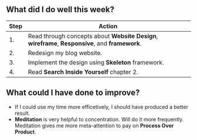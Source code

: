 ## What did I do well this week?

Step | Action
------------- | -------------------
1. | Read through concepts about **Website Design**, **wireframe**, **Responsive**, and **framework**.
2. | Redesign my blog website.
3. | Implement the design using **Skeleton** framework.
4. | Read **Search Inside Yourself** chapter 2.

## What could I have done to improve?
- If I could use my time more efficetively, I should have produced a better result.
- **Meditation** is very helpful to concentration. Will do it more frequently. Meditation gives me more meta-attention to pay on **Process Over Product**.
